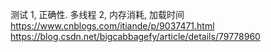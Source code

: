 测试
1, 正确性. 多线程
2, 内存消耗, 加载时间
https://www.cnblogs.com/itiande/p/9037471.html
https://blog.csdn.net/bigcabbagefy/article/details/79778960
